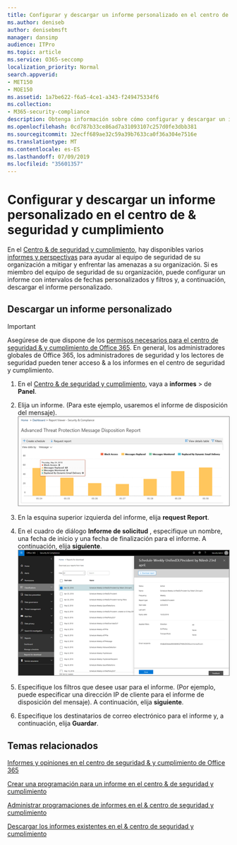```yaml
---
title: Configurar y descargar un informe personalizado en el centro de &amp; seguridad y cumplimiento
ms.author: deniseb
author: denisebmsft
manager: dansimp
audience: ITPro
ms.topic: article
ms.service: O365-seccomp
localization_priority: Normal
search.appverid:
- MET150
- MOE150
ms.assetid: 1a7be622-f6a5-4ce1-a343-f249475334f6
ms.collection:
- M365-security-compliance
description: Obtenga información sobre cómo configurar y descargar un informe con un intervalo de fechas personalizado y filtros en el &amp; centro de seguridad y cumplimiento.
ms.openlocfilehash: 0cd787b33ce86ad7a31093107c257d0fe3dbb381
ms.sourcegitcommit: 32ecff689ae32c59a39b7633ca0f36a304e7516e
ms.translationtype: MT
ms.contentlocale: es-ES
ms.lasthandoff: 07/09/2019
ms.locfileid: "35601357"
---
```

# <a name="set-up-and-download-a-custom-report-in-the-security-amp-compliance-center"></a>Configurar y descargar un informe personalizado en el centro de &amp; seguridad y cumplimiento

En el [Centro &amp; de seguridad y cumplimiento](https://protection.office.com), hay disponibles varios [informes y perspectivas](reports-and-insights-in-security-and-compliance.md) para ayudar al equipo de seguridad de su organización a mitigar y enfrentar las amenazas a su organización. Si es miembro del equipo de seguridad de su organización, puede configurar un informe con intervalos de fechas personalizados y filtros y, a continuación, descargar el informe personalizado. 
  
## <a name="download-a-custom-report"></a>Descargar un informe personalizado

> [!IMPORTANT]
> Asegúrese de que dispone de los [permisos necesarios para el centro de seguridad &amp; y cumplimiento de Office 365](permissions-in-the-security-and-compliance-center.md). En general, los administradores globales de Office 365, los administradores de seguridad y los lectores de seguridad pueden tener acceso &amp; a los informes en el centro de seguridad y cumplimiento. 
  
1. En el [Centro &amp; de seguridad y cumplimiento](https://protection.office.com), vaya a **informes** \> de **Panel**.
    
2. Elija un informe. (Para este ejemplo, usaremos el informe de disposición del mensaje).<br/>![Elegir informe de solicitud para descargar un informe](media/b566925d-b9d9-453d-9bdd-f2637c7ba140.png)
  
3. En la esquina superior izquierda del informe, elija **request Report**.
    
4. En el cuadro de diálogo **Informe de solicitud** , especifique un nombre, una fecha de inicio y una fecha de finalización para el informe. A continuación, elija **siguiente**.<br/>![En el centro &amp; de seguridad y cumplimiento, \> elija informes informes para descarga](media/65e625f5-c98c-49fc-9c1f-8c80ec8308fd.png)
  
5. Especifique los filtros que desee usar para el informe. (Por ejemplo, puede especificar una dirección IP de cliente para el informe de disposición del mensaje). A continuación, elija **siguiente**.
    
6. Especifique los destinatarios de correo electrónico para el informe y, a continuación, elija **Guardar**.
    
## <a name="related-topics"></a>Temas relacionados

[Informes y opiniones en el centro de seguridad &amp; y cumplimiento de Office 365](reports-and-insights-in-security-and-compliance.md)
  
[Crear una programación para un informe en el centro &amp; de seguridad y cumplimiento](create-a-schedule-for-a-report.md)
  
[Administrar programaciones de informes en el &amp; centro de seguridad y cumplimiento](manage-schedules-for-multiple-reports.md)
  
[Descargar los informes existentes en el &amp; centro de seguridad y cumplimiento](download-existing-reports.md)
  

